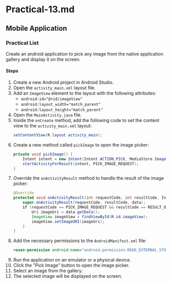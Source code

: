# Practical-13.md

## Mobile Application

### Practical List

Create an android application to pick any image from the native application gallery and display it on the screen.

#### Steps

1. Create a new Android project in Android Studio.
2. Open the `activity_main.xml` layout file.
3. Add an `ImageView` element to the layout with the following attributes:
   - `android:id="@+id/imageView"`
   - `android:layout_width="match_parent"`
   - `android:layout_height="match_parent"`
4. Open the `MainActivity.java` file.
5. Inside the `onCreate` method, add the following code to set the content view to the `activity_main.xml` layout:
   ```java
   setContentView(R.layout.activity_main);
   ```
6. Create a new method called `pickImage` to open the image picker:
   ```java
   private void pickImage() {
       Intent intent = new Intent(Intent.ACTION_PICK, MediaStore.Images.Media.EXTERNAL_CONTENT_URI);
       startActivityForResult(intent, PICK_IMAGE_REQUEST);
   }
   ```
7. Override the `onActivityResult` method to handle the result of the image picker:
   ```java
   @Override
   protected void onActivityResult(int requestCode, int resultCode, Intent data) {
       super.onActivityResult(requestCode, resultCode, data);
       if (requestCode == PICK_IMAGE_REQUEST && resultCode == RESULT_OK && data != null) {
           Uri imageUri = data.getData();
           ImageView imageView = findViewById(R.id.imageView);
           imageView.setImageURI(imageUri);
       }
   }
   ```
8. Add the necessary permissions to the `AndroidManifest.xml` file:
   ```xml
   <uses-permission android:name="android.permission.READ_EXTERNAL_STORAGE" />
   ```
9. Run the application on an emulator or a physical device.
10. Click the "Pick Image" button to open the image picker.
11. Select an image from the gallery.
12. The selected image will be displayed on the screen.

